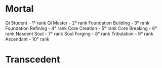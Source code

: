 # Mortal

Qi Student - 1° rank
Qi Master - 2° rank
Foundation Building - 3° rank
Foundation Refining - 4° rank
Core Creation - 5° rank
Core Breaking - 6° rank
Nascent Soul - 7° rank
Soul Forging - 8° rank
Tribulation - 9° rank
Ascendant - 10° rank

# Transcedent

